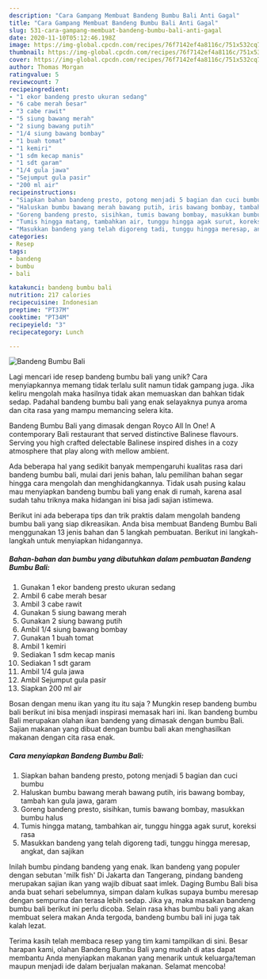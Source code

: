 ```yaml
---
description: "Cara Gampang Membuat Bandeng Bumbu Bali Anti Gagal"
title: "Cara Gampang Membuat Bandeng Bumbu Bali Anti Gagal"
slug: 531-cara-gampang-membuat-bandeng-bumbu-bali-anti-gagal
date: 2020-11-10T05:12:46.198Z
image: https://img-global.cpcdn.com/recipes/76f7142ef4a8116c/751x532cq70/bandeng-bumbu-bali-foto-resep-utama.jpg
thumbnail: https://img-global.cpcdn.com/recipes/76f7142ef4a8116c/751x532cq70/bandeng-bumbu-bali-foto-resep-utama.jpg
cover: https://img-global.cpcdn.com/recipes/76f7142ef4a8116c/751x532cq70/bandeng-bumbu-bali-foto-resep-utama.jpg
author: Thomas Morgan
ratingvalue: 5
reviewcount: 7
recipeingredient:
- "1 ekor bandeng presto ukuran sedang"
- "6 cabe merah besar"
- "3 cabe rawit"
- "5 siung bawang merah"
- "2 siung bawang putih"
- "1/4 siung bawang bombay"
- "1 buah tomat"
- "1 kemiri"
- "1 sdm kecap manis"
- "1 sdt garam"
- "1/4 gula jawa"
- "Sejumput gula pasir"
- "200 ml air"
recipeinstructions:
- "Siapkan bahan bandeng presto, potong menjadi 5 bagian dan cuci bumbu"
- "Haluskan bumbu bawang merah bawang putih, iris bawang bombay, tambah kan gula jawa, garam"
- "Goreng bandeng presto, sisihkan, tumis bawang bombay, masukkan bumbu halus"
- "Tumis hingga matang, tambahkan air, tunggu hingga agak surut, koreksi rasa"
- "Masukkan bandeng yang telah digoreng tadi, tunggu hingga meresap, angkat, dan sajikan"
categories:
- Resep
tags:
- bandeng
- bumbu
- bali

katakunci: bandeng bumbu bali 
nutrition: 217 calories
recipecuisine: Indonesian
preptime: "PT37M"
cooktime: "PT34M"
recipeyield: "3"
recipecategory: Lunch

---
```



![Bandeng Bumbu Bali](https://img-global.cpcdn.com/recipes/76f7142ef4a8116c/751x532cq70/bandeng-bumbu-bali-foto-resep-utama.jpg)

Lagi mencari ide resep bandeng bumbu bali yang unik? Cara menyiapkannya memang tidak terlalu sulit namun tidak gampang juga. Jika keliru mengolah maka hasilnya tidak akan memuaskan dan bahkan tidak sedap. Padahal bandeng bumbu bali yang enak selayaknya punya aroma dan cita rasa yang mampu memancing selera kita.

Bandeng Bumbu Bali yang dimasak dengan Royco All In One! A contemporary Bali restaurant that served distinctive Balinese flavours. Serving you high crafted delectable Balinese inspired dishes in a cozy atmosphere that play along with mellow ambient.

Ada beberapa hal yang sedikit banyak mempengaruhi kualitas rasa dari bandeng bumbu bali, mulai dari jenis bahan, lalu pemilihan bahan segar hingga cara mengolah dan menghidangkannya. Tidak usah pusing kalau mau menyiapkan bandeng bumbu bali yang enak di rumah, karena asal sudah tahu triknya maka hidangan ini bisa jadi sajian istimewa.


Berikut ini ada beberapa tips dan trik praktis dalam mengolah bandeng bumbu bali yang siap dikreasikan. Anda bisa membuat Bandeng Bumbu Bali menggunakan 13 jenis bahan dan 5 langkah pembuatan. Berikut ini langkah-langkah untuk menyiapkan hidangannya.

<!--inarticleads1-->

##### Bahan-bahan dan bumbu yang dibutuhkan dalam pembuatan Bandeng Bumbu Bali:

1. Gunakan 1 ekor bandeng presto ukuran sedang
1. Ambil 6 cabe merah besar
1. Ambil 3 cabe rawit
1. Gunakan 5 siung bawang merah
1. Gunakan 2 siung bawang putih
1. Ambil 1/4 siung bawang bombay
1. Gunakan 1 buah tomat
1. Ambil 1 kemiri
1. Sediakan 1 sdm kecap manis
1. Sediakan 1 sdt garam
1. Ambil 1/4 gula jawa
1. Ambil Sejumput gula pasir
1. Siapkan 200 ml air


Bosan dengan menu ikan yang itu itu saja ? Mungkin resep bandeng bumbu bali berikut ini bisa menjadi inspirasi memasak hari ini. Ikan bandeng bumbu Bali merupakan olahan ikan bandeng yang dimasak dengan bumbu Bali. Sajian makanan yang dibuat dengan bumbu bali akan menghasilkan makanan dengan cita rasa enak. 

<!--inarticleads2-->

##### Cara menyiapkan Bandeng Bumbu Bali:

1. Siapkan bahan bandeng presto, potong menjadi 5 bagian dan cuci bumbu
1. Haluskan bumbu bawang merah bawang putih, iris bawang bombay, tambah kan gula jawa, garam
1. Goreng bandeng presto, sisihkan, tumis bawang bombay, masukkan bumbu halus
1. Tumis hingga matang, tambahkan air, tunggu hingga agak surut, koreksi rasa
1. Masukkan bandeng yang telah digoreng tadi, tunggu hingga meresap, angkat, dan sajikan


Inilah bumbu pindang bandeng yang enak. Ikan bandeng yang populer dengan sebutan &#39;milk fish&#39; Di Jakarta dan Tangerang, pindang bandeng merupakan sajian ikan yang wajib dibuat saat imlek. Daging Bumbu Bali bisa anda buat sehari sebelumnya, simpan dalam kulkas supaya bumbu meresap dengan sempurna dan terasa lebih sedap. Jika ya, maka masakan bandeng bumbu bali berikut ini perlu dicoba. Selain rasa khas bumbu bali yang akan membuat selera makan Anda tergoda, bandeng bumbu bali ini juga tak kalah lezat. 

Terima kasih telah membaca resep yang tim kami tampilkan di sini. Besar harapan kami, olahan Bandeng Bumbu Bali yang mudah di atas dapat membantu Anda menyiapkan makanan yang menarik untuk keluarga/teman maupun menjadi ide dalam berjualan makanan. Selamat mencoba!
